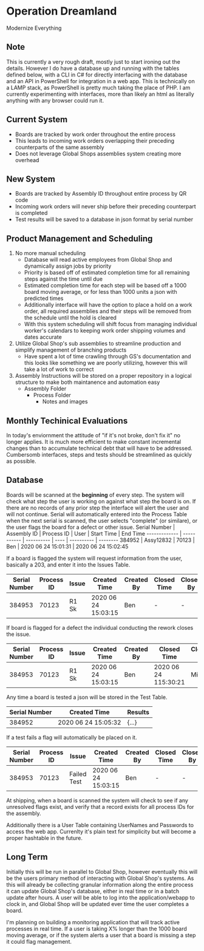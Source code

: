 # Operation Dreamland

Modernize Everything

## Note

This is currently a very rough draft, mostly just to start ironing out the details.
However I do have a database up and running with the tables defined below, with a CLI in C# for directly interfacing with the database and an API in PowerShell for integration in a web app. This is technically on a LAMP stack, as PowerShell is pretty much taking the place of PHP.
I am currently experimenting with interfaces, more than likely an html as literally anything with any browser could run it.

## Current System
   - Boards are tracked by work order throughout the entire process
   - This leads to incoming work orders overlapping their preceding counterparts of the same assembly
   - Does not leverage Global Shops assemblies system creating more overhead
   
## New System
   - Boards are tracked by Assembly ID throughout entire process by QR code
   - Incoming work orders will never ship before their preceding counterpart is completed
   - Test results will be saved to a database in json format by serial number

## Product Management and Scheduling
   1. No more manual scheduling
      - Database will read active employees from Global Shop and dynamically assign jobs by priority
      - Priority is based off of estimated completion time for all remaining steps against the time until due
      - Estimated completion time for each step will be based off a 1000 board moving average, or for less than 1000 units a json with predicted times
      - Additionally interface will have the option to place a hold on a work order, all required assemblies and their steps will be removed from the schedule until the hold is cleared
      - With this system scheduling will shift focus from managing individual worker's calendars to keeping work order shipping volumes and dates accurate
   2. Utilize Global Shop's sub assemblies to streamline production and simplify management of branching products
      - Have spent a lot of time crawling through GS's documentation and this looks like something we are poorly utilizing, however this will take a lot of work to correct
   3. Assembly Instructions will be stored on a proper repository in a logical structure to make both maintanence and automation easy
      - Assembly Folder
        - Process Folder
          - Notes and images
      
## Monthly Techinical Evaluations
   In today's enviornment the attitude of "if it's not broke, don't fix it" no longer applies. It is much more efficient to make constant incremental changes than to accumulate technical debt that will have to be addressed. Cumbersomb interfaces, steps and tests should be streamlined as quickly as possible.

## Database
   Boards will be scanned at the **beginning** of every step. The system will check what step the user is working on against what step the board is on. If there are no records of any prior step the interface will alert the user and will not continue. Serial will automatically entered into the Process Table when the next serial is scanned, the user selects "complete" (or similare), or the user flags the board for a defect or other issue.
   Serial Number | Assembly ID | Process ID | User | Start Time | End Time
   ------------- | ----------- | ---------- | ---- | ---------- | --------
   384952 | Assy12832 | 70123 | Ben | 2020 06 24 15:01:31 | 2020 06 24 15:02:45
   
   If a board is flagged the system will request information from the user, basically a 203, and enter it into the Issues Table.
   
   Serial Number | Process ID | Issue | Created Time | Created By | Closed Time | Closed By
   ------------- | ---------- | ----- | ------------ | ---------- | ----------- | ---------
   384953 | 70123 | R1 Sk | 2020 06 24 15:03:15 | Ben | - | - 
   
   If board is flagged for a defect the individual conducting the rework closes the issue.
   
   Serial Number | Process ID | Issue | Created Time | Created By | Closed Time | Closed By
   ------------- | ---------- | ----- | ------------ | ---------- | ----------- | ---------
   384953 | 70123 | R1 Sk | 2020 06 24 15:03:15 | Ben | 2020 06 24 115:30:21 | Mike 

   Any time a board is tested a json will be stored in the Test Table.
   
   Serial Number | Created Time | Results
   ------------- | ------------ | -------
   384952 | 2020 06 24 15:05:32 | {...}
   
   If a test fails a flag will automatically be placed on it.
   
   Serial Number | Process ID | Issue | Created Time | Created By | Closed Time | Closed By
   ------------- | ---------- | ----- | ------------ | ---------- | ----------- | ---------
   384953 | 70123 | Failed Test | 2020 06 24 15:03:15 | Ben | - | - 
   
   At shipping, when a board is scanned the system will check to see if any unresolved flags exist, and verify that a record exists for all process IDs for the assembly.

   Additionally there is a User Table containing UserNames and Passwords to access the web app. Currenlty it's plain text for simplicity but will become a proper hashtable in the future.
   
## Long Term
   Initially this will be run in parallel to Global Shop, however eventually this will be the users primary method of interacting with Global Shop's systems. As this will already be collecting granular information along the entire process it can update Global Shop's database, either in real time or in a batch update after hours. A user will be able to log into the application/webapp to clock in, and Global Shop will be updated ever time the user completes a board.
   
   I'm planning on building a monitoring application that will track active processes in real time. If a user is taking X% longer than the 1000 board moving average, or if the system alerts a user that a board is missing a step it could flag management.
